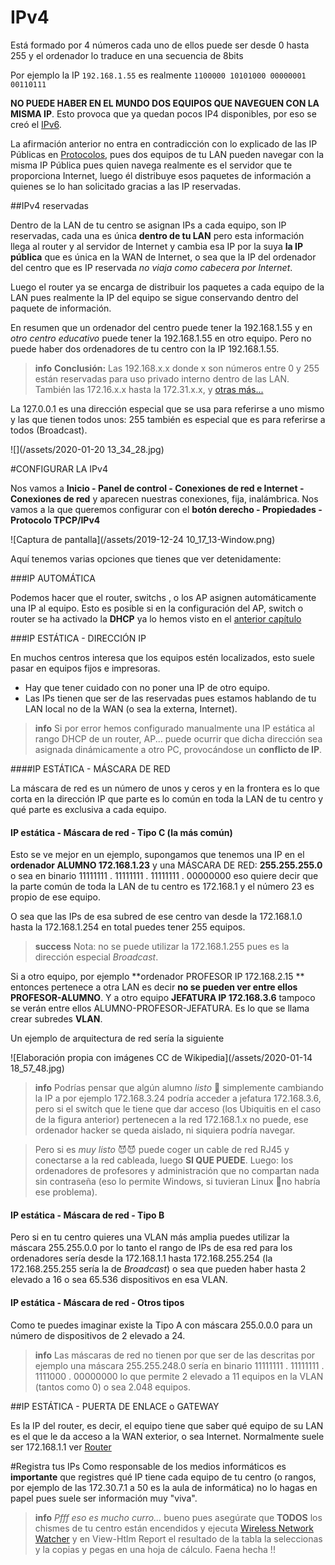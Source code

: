# IPv4

Está formado por 4 números cada uno de ellos puede ser desde 0 hasta 255 y el ordenador lo traduce en una secuencia de 8bits

Por ejemplo la IP `192.168.1.55` es realmente `1100000 10101000 00000001 00110111`

**NO PUEDE HABER EN EL MUNDO DOS EQUIPOS QUE NAVEGUEN CON LA MISMA IP**. Esto provoca que ya quedan pocos IP4 disponibles, por eso se creó el [IPv6](https://es.wikipedia.org/wiki/IPv6).

La afirmación anterior no entra en contradicción con lo explicado de las IP Públicas en [Protocolos](/protocolos.md), pues dos equipos de tu LAN pueden navegar con la misma IP Pública pues quien navega realmente es el servidor que te proporciona Internet, luego él distribuye esos paquetes de información a quienes se lo han solicitado gracias a las IP reservadas.

##IPv4 reservadas

Dentro de la LAN de tu centro se asignan IPs a cada equipo, son IP reservadas, cada una es única **dentro de tu LAN** pero esta información llega al router y al servidor de Internet y cambia esa IP por la suya **la IP pública** que es única en la WAN de Internet, o sea que la IP del ordenador del centro que es IP reservada *no viaja como cabecera por Internet*. 

Luego el router ya se encarga de distribuir los paquetes a cada equipo de la LAN pues realmente la IP del equipo se sigue conservando dentro del paquete de información.
 
En resumen que un ordenador del centro puede tener la 192.168.1.55 y en *otro centro educativo* puede tener la 192.168.1.55 en otro equipo. Pero no puede haber dos ordenadores de tu centro con la IP 192.168.1.55.
  
>**info**
>**Conclusión:** Las 192.168.x.x donde x son números entre 0 y 255 están reservadas para uso privado interno dentro de las LAN. También las 172.16.x.x hasta la 172.31.x.x, y [otras más...](https://es.wikipedia.org/wiki/Red_privada)
  
La 127.0.0.1 es una dirección especial que se usa para referirse a uno mismo y las que tienen todos unos: 255 también es especial que es para referirse a todos (Broadcast).
  
![](/assets/2020-01-20 13_34_28.jpg)
  
#CONFIGURAR LA IPv4
   
Nos vamos a **Inicio - Panel de control - Conexiones de red e Internet - Conexiones de red** y aparecen nuestras conexiones, fija, inalámbrica. Nos vamos a la que queremos configurar con el **botón derecho - Propiedades - Protocolo TPCP/IPv4** 

![Captura de pantalla](/assets/2019-12-24 10_17_13-Window.png)
  
Aquí tenemos varias opciones que tienes que ver detenidamente:
 
###IP AUTOMÁTICA

Podemos hacer que el router, switchs , o  los AP asignen automáticamente una IP al equipo. Esto es posible si en la configuración del AP, switch o router se ha activado la **DHCP** ya lo hemos visto en el [anterior capítulo](/protocolos.md)
 
###IP ESTÁTICA - DIRECCIÓN IP
 
En muchos centros interesa que los equipos estén localizados, esto suele pasar en equipos fijos e impresoras. 
 
* Hay que tener cuidado con no poner una IP de otro equipo.
* Las IPs tienen que ser de las reservadas pues estamos hablando de tu LAN local no de la WAN (o sea la externa, Internet).

>**info**
>Si por error hemos configurado manualmente una IP estática al rango DHCP de un router, AP... puede ocurrir que dicha dirección sea asignada dinámicamente a otro PC, provocándose un **conflicto de IP**.

####IP ESTÁTICA - MÁSCARA DE RED

La máscara de red es un número de unos y ceros y en la frontera es lo que corta en la dirección IP que parte es lo común en toda la LAN de tu centro y qué parte es exclusiva a cada equipo.

#### IP estática - Máscara de red - Tipo C (la más común)

Esto se ve mejor en un ejemplo, supongamos que tenemos una IP en el **ordenador ALUMNO 172.168.1.23** y una MÁSCARA DE RED: **255.255.255.0** o sea en binario 11111111 . 11111111 . 11111111 . 00000000 eso quiere decir que la parte común de toda la LAN de tu centro es 172.168.1 y el número 23 es propio de ese equipo. 

O sea que las IPs de esa subred de ese centro van desde la 172.168.1.0 hasta la 172.168.1.254 en total puedes tener 255 equipos.

>**success**
>Nota: no se puede utilizar la 172.168.1.255 pues es la dirección especial *Broadcast*.

Si a otro equipo, por ejemplo **ordenador PROFESOR IP 172.168.2.15 ** entonces pertenece a otra LAN es decir **no se pueden ver entre ellos PROFESOR-ALUMNO**. Y a otro equipo **JEFATURA IP 172.168.3.6** tampoco se verán entre ellos ALUMNO-PROFESOR-JEFATURA. Es lo que se llama crear subredes **VLAN**.

Un ejemplo de arquitectura de red sería la siguiente

![Elaboración propia con imágenes CC de Wikipedia](/assets/2020-01-14 18_57_48.jpg)

>**info**
>Podrías pensar que algún alumno *listo* 👿 simplemente cambiando la IP a por ejemplo 172.168.3.24 podría acceder a jefatura 172.168.3.6, pero si el switch que le tiene que dar acceso (los Ubiquitis en el caso de la figura anterior) pertenecen a la red 172.168.1.x no puede, ese ordenador hacker se queda aislado, ni siquiera podría navegar. 

>Pero si es *muy listo* 😈😈 puede coger un cable de red RJ45 y conectarse a la red cableada, luego **SI QUE PUEDE**. Luego: los ordenadores de profesores y administración que no compartan nada sin contraseña (eso lo permite Windows, si tuvieran Linux 🐧no habría ese problema).

#### IP estática - Máscara de red - Tipo B

Pero si en tu centro quieres una VLAN más amplia puedes utilizar la máscara 255.255.0.0 por lo tanto el rango de IPs de esa red para los ordenadores sería desde la 172.168.1.1 hasta 172.168.255.254 (la 172.168.255.255 sería la de *Broadcast*) o sea que pueden haber hasta 2 elevado a 16 o sea 65.536 dispositivos en esa VLAN.

#### IP estática - Máscara de red - Otros tipos

Como te puedes imaginar existe la Tipo A con máscara 255.0.0.0 para un número de dispositivos de 2 elevado a 24.

>**info**
>Las máscaras de red no tienen por que ser de las descritas por ejemplo una máscara 255.255.248.0 sería en binario 11111111 . 11111111 . 1111000 . 00000000 lo que permite 2 elevado a 11 equipos en la VLAN (tantos como 0) o sea 2.048 equipos.

##IP ESTÁTICA - PUERTA DE ENLACE o GATEWAY

Es la IP del router, es decir, el equipo tiene que saber qué equipo de su LAN es el que le da acceso a la WAN exterior, o sea Internet. Normalmente suele ser 172.168.1.1 ver [Router](/redes/router.md)

#Registra tus IPs
Como responsable de los medios informáticos es **importante** que registres qué IP tiene cada equipo de tu centro (o rangos, por ejemplo de las 172.30.7.1 a 50 es la aula de informática) no lo hagas en papel pues suele ser información muy "viva". 

>**info**
*Pfff eso es mucho curro...* bueno pues asegúrate que **TODOS** los chismes de tu centro están encendidos y ejecuta [Wireless Network Watcher](https://www.nirsoft.net/utils/wireless_network_watcher.html) y en View-Htlm Report el resultado de la tabla la seleccionas y la copias y pegas en una hoja de cálculo. Faena hecha !!

